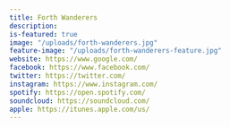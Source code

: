 ```yaml
---
title: Forth Wanderers
description: 
is-featured: true
image: "/uploads/forth-wanderers.jpg"
feature-image: "/uploads/forth-wanderers-feature.jpg"
website: https://www.google.com/
facebook: https://www.facebook.com/
twitter: https://twitter.com/
instagram: https://www.instagram.com/
spotify: https://open.spotify.com/
soundcloud: https://soundcloud.com/
apple: https://itunes.apple.com/us/
---
```


